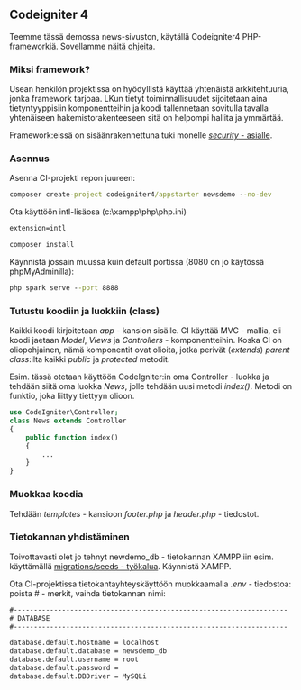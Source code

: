 ## Codeigniter 4

Teemme tässä demossa news-sivuston, käytällä Codeigniter4 PHP-frameworkiä. Sovellamme [näitä ohjeita](https://codeigniter.com/user_guide/tutorial/index.html).

### Miksi framework?

Usean henkilön projektissa on hyödyllistä käyttää yhtenäistä arkkitehtuuria, jonka framework tarjoaa. LKun tietyt toiminnallisuudet sijoitetaan aina tietyntyyppisiin komponentteihin ja koodi tallennetaan sovitulla tavalla yhtenäiseen hakemistorakenteeseen sitä on helpompi hallita ja ymmärtää.

Framework:eissä on sisäänrakennettuna tuki monelle [*security* - asialle](https://codeigniter.com/userguide3/general/security.html).

### Asennus

Asenna CI-projekti repon juureen:

```cmd
composer create-project codeigniter4/appstarter newsdemo --no-dev
```

Ota käyttöön intl-lisäosa (c:\xampp\php\php.ini)

```cmd
extension=intl
```

```cmd
composer install
```

Käynnistä jossain muussa kuin default portissa (8080 on jo käytössä phpMyAdminilla):

```cmd
php spark serve --port 8888
```

### Tutustu koodiin ja luokkiin (class)

Kaikki koodi kirjoitetaan *app* - kansion sisälle. CI käyttää MVC - mallia, eli koodi jaetaan *Model*, *Views* ja *Controllers* - komponentteihin. Koska CI on oliopohjainen, nämä komponentit ovat olioita, jotka perivät (*extends*) *parent class*:ilta kaikki *public* ja *protected* metodit.

Esim. tässä otetaan käyttöön CodeIgniter:in oma Controller - luokka ja tehdään siitä oma luokka *News*, jolle tehdään uusi metodi *index()*. Metodi on funktio, joka liittyy tiettyyn olioon.

```php
use CodeIgniter\Controller;
class News extends Controller
{
    public function index()
    {
        ...
    }
}
```

### Muokkaa koodia

Tehdään *templates* - kansioon *footer.php* ja *header.php* - tiedostot.

### Tietokannan yhdistäminen

Toivottavasti olet jo tehnyt newdemo_db - tietokannan XAMPP:iin esim. käyttämällä [migrations/seeds - työkalua](../tietokannat/migrations_php.html). Käynnistä XAMPP.

Ota CI-projektissa tietokantayhteyskäyttöön muokkaamalla *.env* - tiedostoa: poista # - merkit, vaihda tietokannan nimi:

```cmd
#--------------------------------------------------------------------
# DATABASE
#--------------------------------------------------------------------

database.default.hostname = localhost
database.default.database = newsdemo_db
database.default.username = root
database.default.password = 
database.default.DBDriver = MySQLi
```
